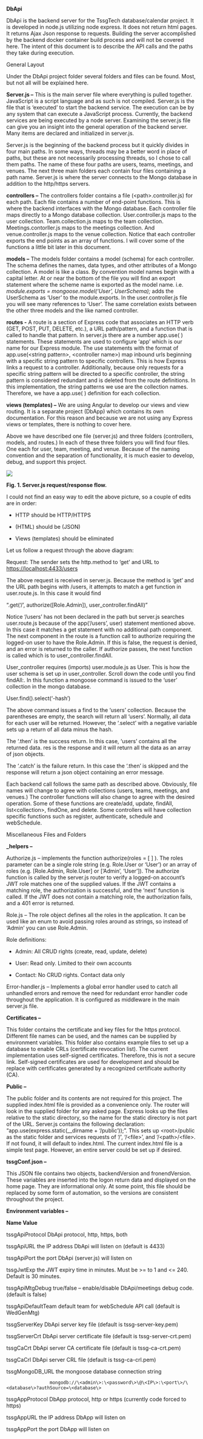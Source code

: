 **DbApi**

DbApi is the backend server for the TssgTech database/calendar project. It is
developed in node.js utilizing node express. It does not return html pages. It
returns Ajax Json response to requests. Building the server accomplished by the
backend docker container build process and will not be covered here. The intent
of this document is to describe the API calls and the paths they take during
execution.

General Layout

Under the DbApi project folder several folders and files can be found. Most, but
not all will be explained here.

**Server.js –** This is the main server file where everything is pulled
together. JavaScript is a script language and as such is not compiled. Server.js
is the file that is ‘executed’ to start the backend service. The execution can
be by any system that can execute a JavaScript process. Currently, the backend
services are being executed by a node server. Examining the server.js file can
give you an insight into the general operation of the backend server. Many items
are declared and initialized in server.js.

Server.js is the beginning of the backend process but it quickly divides in four
main paths. In some ways, threads may be a better word in place of paths, but
these are not necessarily processing threads, so I chose to call them paths. The
name of these four paths are users, teams, meetings, and venues. The next three
main folders each contain four files containing a path name. Server.js is where
the server connects to the Mongo database in addition to the http/https servers.

**controllers –** The controllers folder contains a file
(\<path\>.controller.js) for each path. Each file contains a number of end-point
functions. This is where the backend interfaces with the Mongo database. Each
controller file maps directly to a Mongo database collection. User.controller.js
maps to the user collection. Team.collection.js maps to the team collection.
Meetings.contorller.js maps to the meetings collection. And venue.controller.js
maps to the venue collection. Notice that each controller exports the end points
as an array of functions. I will cover some of the functions a little bit later
in this document.

**models –** The models folder contains a model (schema) for each controller.
The schema defines the names, data types, and other attributes of a Mongo
collection. A model is like a class. By convention model names begin with a
capital letter. At or near the bottom of the file you will find an export
statement where the scheme name is exported as the model name. i.e.
*module.exports = mongoose.model(‘User’, UserSchema);* adds the UserSchema as
‘User’ to the module.exports. In the user.controller.js file you will see many
references to ‘User’. The same correlation exists between the other three models
and the like named controller.

**routes -** A route is a section of Express code that associates an HTTP verb
(GET, POST, PUT, DELETE, etc.), a URL path/pattern, and a function that is
called to handle that pattern. In server.js there are a number app.use( )
statements. These statements are used to configure ‘app’ which is our name for
our Express module. The use statements with the format of app.use(\<string
pattern\>, \<controller name\>) map inbound urls beginning with a specific
string pattern to specific controllers. This is how Express links a request to a
controller. Additionally, because only requests for a specific string pattern
will be directed to a specific controller, the string pattern is considered
redundant and is deleted from the route definitions. In this implementation, the
string patterns we use are the collection names. Therefore, we have a app.use( )
definition for each collection.

**views (templates) –** We are using Angular to develop our views and view
routing. It is a separate project (DbApp) which contains its own documentation.
For this reason and because we are not using any Express views or templates,
there is nothing to cover here.

Above we have described one file (server.js) and three folders (controllers,
models, and routes.) In each of these three folders you will find four files.
One each for user, team, meeting, and venue. Because of the naming convention
and the separation of functionality, it is much easier to develop, debug, and
support this project.

![](media/3fd7468c5cd0bff62a749812f93e5b4b.png)

**Fig. 1. Server.js request/response flow.**

I could not find an easy way to edit the above picture, so a couple of edits are
in order:

-   HTTP should be HTTP/HTTPS

-   (HTML) should be (JSON)

-   Views (templates) should be eliminated

Let us follow a request through the above diagram:

Request: The sender sets the http.method to ‘get’ and URL to
<https://localhost:4433/users>

The above request is received in server.js. Because the method is ‘get’ and the
URL path begins with /users, it attempts to match a get function in
user.route.js. In this case it would find

“.get(‘/’, authorize([Role.Admin]), user_controller.findAll)”

Notice ‘/users’ has not been declared in the path but server.js searches
user.route.js because of the app(‘/users’, user) statement mentioned above. In
this case it matches a get statement with no additional path component. The next
component in the route is a function call to authorize requiring the logged-on
user to have the Role.Admin. If this is false, the request is denied, and an
error is returned to the caller. If authorize passes, the next function is
called which is to user_controller.findAll.

User_controller requires (imports) user.module.js as User. This is how the user
schema is set up in user_controller. Scroll down the code until you find
findAll:. In this function a mongoose command is issued to the ‘user’ collection
in the mongo database.

User.find().select(‘-hash’)

The above command issues a find to the ‘users’ collection. Because the
parentheses are empty, the search will return all ‘users’. Normally, all data
for each user will be returned. However, the ‘.select’ with a negative variable
sets up a return of all data minus the hash.

The ‘.then’ is the success return. In this case, ‘users’ contains all the
returned data. res is the response and it will return all the data as an array
of json objects.

The ‘.catch’ is the failure return. In this case the ‘.then’ is skipped and the
response will return a json object containing an error message.

Each backend call follows the same path as described above. Obviously, file
names will change to agree with collections (users, teams, meetings, and
venues.) The controller functions will also change to agree with the desired
operation. Some of these functions are create/add, update, findAll,
list\<collection\>, findOne, and delete. Some controllers will have collection
specific functions such as register, authenticate, schedule and webSchedule.

Miscellaneous Files and Folders

**\_helpers –**

Authorize.js – implements the function authorize(roles = [ ] ). The roles
parameter can be a single role string (e.g. Role.User or ‘User’) or an array of
roles (e.g. [Role.Admin, Role.User] or [‘Admin’, ‘User’]). The authorize
function is called by the server.js router to verify a logged-on account’s JWT
role matches one of the supplied values. If the JWT contains a matching role,
the authorization is successful, and the ‘next’ function is called. If the JWT
does not contain a matching role, the authorization fails, and a 401 error is
returned.

Role.js – The role object defines all the roles in the application. It can be
used like an enum to avoid passing roles around as strings, so instead of
‘Admin’ you can use Role.Admin.

Role definitions:

-   Admin: All CRUD rights (create, read, update, delete)

-   User: Read only. Limited to their own accounts

-   Contact: No CRUD rights. Contact data only

Error-handler.js – Implements a global error handler used to catch all unhandled
errors and remove the need for redundant error handler code throughout the
application. It is configured as middleware in the main server.js file.

**Certificates –**

This folder contains the certificate and key files for the https protocol.
Different file names can be used, and the names can be supplied by environment
variables. This folder also contains example files to set up a database to
enable CRLs (certificate revocation list). The current implementation uses
self-signed certificates. Therefore, this is not a secure link. Self-signed
certificates are used for development and should be replace with certificates
generated by a recognized certificate authority (CA).

**Public –**

The public folder and its contents are not required for this project. The
supplied index.html file is provided as a convenience only. The router will look
in the supplied folder for any asked page. Express looks up the files relative
to the static directory, so the name for the static directory is not part of the
URL. Server.js contains the following declaration:
“app.use(express.static(__dirname + ‘/public’));”. This sets up \<root\>/public
as the static folder and services requests of ‘/’, ‘/\<file\>’, and
‘/\<path\>/\<file\>. If not found, it will default to index.html. The current
index.html file is a simple test page. However, an entire server could be set up
if desired.

**tssgConf.json –**

This JSON file contains two objects, backendVersion and fronendVersion. These
variables are inserted into the logon return data and displayed on the home
page. They are informational only. At some point, this file should be replaced
by some form of automation, so the versions are consistent throughout the
project.

**Environment variables –**

**Name              Value**

tssgApiProtocol     DbApi protocol, http, https, both

tssgApiURL          the IP address DbApi will listen on (default is 4433)

tssgApiPort         the port DbApi (server.js) will listen on

tssgJwtExp          the JWT expiry time in minutes. Must be \>= to 1 and \<= 240. Default is 30 minutes.

tssgApiMtgDebug     true/false – enable/disable DbApi/meetings debug code. (default is false)

tssgApiDefaultTeam  default team for webSchedule API call (default is WedGenMtg)

tssgServerKey       DbApi server key file (default is tssg-server-key.pem)

tssgServerCrt       DbApi server certificate file (default is tssg-server-crt.pem)

tssgCaCrt           DbApi server CA certificate file (default is tssg-ca-crt.pem)

tssgCaCrl           DbApi server CRL file (default is tssg-ca-crl.pem)

tssgMongoDB_URL     the mongoose database connection string

                    mongodb://\<admin\>:\<password\>\@\<IP\>:\<port\>/\<database\>?authSource=\<database\>

tssgAppProtocol     DbApp protocol, http or https (currently code forced to https)

tssgAppURL          the IP address DbApp will listen on

tssgAppPort         the port DbApp will listen on
